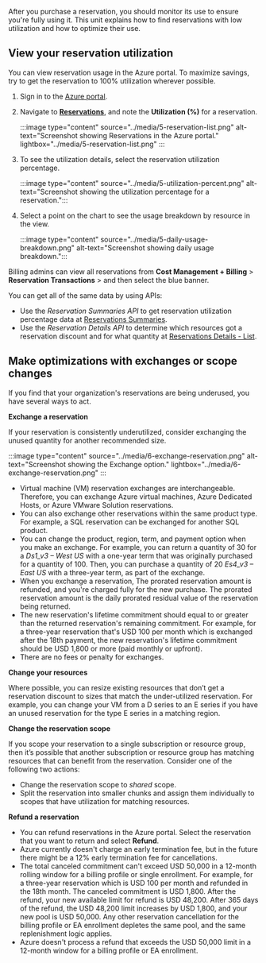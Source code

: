 After you purchase a reservation, you should monitor its use to ensure you're fully using it. This unit explains how to find reservations with low utilization and how to optimize their use.

## View your reservation utilization

You can view reservation usage in the Azure portal. To maximize savings, try to get the reservation to 100% utilization wherever possible.

1. Sign in to the [Azure portal](https://portal.azure.com).

1. Navigate to **[Reservations](https://portal.azure.com/#blade/Microsoft_Azure_Reservations/ReservationsBrowseBlade)**, and note the **Utilization (%)** for a reservation.

    :::image type="content" source="../media/5-reservation-list.png" alt-text="Screenshot showing Reservations in the Azure portal." lightbox="../media/5-reservation-list.png" :::

1. To see the utilization details, select the reservation utilization percentage.

    :::image type="content" source="../media/5-utilization-percent.png" alt-text="Screenshot showing the utilization percentage for a reservation.":::

1. Select a point on the chart to see the usage breakdown by resource in the view.

    :::image type="content" source="../media/5-daily-usage-breakdown.png" alt-text="Screenshot showing daily usage breakdown.":::

Billing admins can view all reservations from **Cost Management + Billing** > **Reservation Transactions** > and then select the blue banner.

You can get all of the same data by using APIs:

- Use the *Reservation Summaries API* to get reservation utilization percentage data at [Reservations Summaries](/rest/api/consumption/reservationssummaries).
- Use the *Reservation Details API* to determine which resources got a reservation discount and for what quantity at [Reservations Details - List](/rest/api/consumption/reservationsdetails/list).

## Make optimizations with exchanges or scope changes

If you find that your organization's reservations are being underused, you have several ways to act.

**Exchange a reservation**

If your reservation is consistently underutilized, consider exchanging the unused quantity for another recommended size.

:::image type="content" source="../media/6-exchange-reservation.png" alt-text="Screenshot showing the Exchange option." lightbox="../media/6-exchange-reservation.png" :::

- Virtual machine (VM) reservation exchanges are interchangeable. Therefore, you can exchange Azure virtual machines, Azure Dedicated Hosts, or Azure VMware Solution reservations.
- You can also exchange other reservations within the same product type. For example, a SQL reservation can be exchanged for another SQL product.
- You can change the product, region, term, and payment option when you make an exchange. For example, you can return a quantity of 30 for a *Ds1_v3 – West US* with a one-year term that was originally purchased for a quantity of 100. Then, you can purchase a quantity of 20 *Es4_v3 – East US* with a three-year term, as part of the exchange.
- When you exchange a reservation, The prorated reservation amount is refunded, and you're charged fully for the new purchase. The prorated reservation amount is the daily prorated residual value of the reservation being returned.
- The new reservation's lifetime commitment should equal to or greater than the returned reservation's remaining commitment. For example, for a three-year reservation that's USD 100 per month which is exchanged after the 18th payment, the new reservation's lifetime commitment should be USD 1,800 or more (paid monthly or upfront).
- There are no fees or penalty for exchanges.

**Change your resources**

Where possible, you can resize existing resources that don’t get a reservation discount to sizes that match the under-utilized reservation. For example, you can change your VM from a D series to an E series if you have an unused reservation for the type E series in a matching region.

**Change the reservation scope**

If you scope your reservation to a single subscription or resource group, then it’s possible that another subscription or resource group has matching resources that can benefit from the reservation. Consider one of the following two actions:

- Change the reservation scope to *shared* scope.
- Split the reservation into smaller chunks and assign them individually to scopes that have utilization for matching resources.

**Refund a reservation**

- You can refund reservations in the Azure portal. Select the reservation that you want to return and select **Refund**.
- Azure currently doesn't charge an early termination fee, but in the future there might be a 12% early termination fee for cancellations.
- The total canceled commitment can't exceed USD 50,000 in a 12-month rolling window for a billing profile or single enrollment. For example, for a three-year reservation which is USD 100 per month and refunded in the 18th month. The canceled commitment is USD 1,800. After the refund, your new available limit for refund is USD 48,200. After 365 days of the refund, the USD 48,200 limit increases by USD 1,800, and your new pool is USD 50,000. Any other reservation cancellation for the billing profile or EA enrollment depletes the same pool, and the same replenishment logic applies.
- Azure doesn't process a refund that exceeds the USD 50,000 limit in a 12-month window for a billing profile or EA enrollment.
